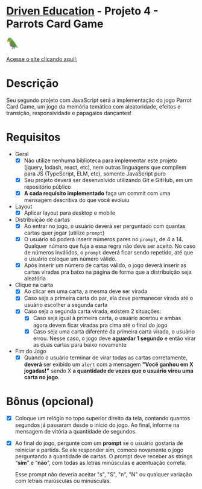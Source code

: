 # [Driven Education](https://www.driven.com.br/) - Projeto 4 - Parrots Card Game

<img src="https://github.com/Ranbut/Projeto_04_parrotsCardGame/blob/master/assets/icon.png" alt="Parrots Card Game">

[Acesse o site clicando aqui!](https://ranbut.github.io/Projeto_04_parrotsCardGame/);

# Descrição

Seu segundo projeto com JavaScript será a implementação do jogo Parrot Card Game, um jogo da memória temático com aleatoridade, efeitos e transição, responsividade e papagaios dançantes!

# Requisitos

- Geral
    - [X]  Não utilize nenhuma biblioteca para implementar este projeto (jquery, lodash, react, etc), nem outras linguagens que compilem para JS (TypeScript, ELM, etc), somente JavaScript puro
    - [X]  Seu projeto deverá ser desenvolvido utilizando Git e GitHub, em um repositório público
    - [X]  **A cada requisito implementado** faça um commit com uma mensagem descritiva do que você evoluiu
- Layout
    - [X]  Aplicar layout para desktop e mobile
    
- Distribuição de cartas
    - [X]  Ao entrar no jogo, o usuário deverá ser perguntado com quantas cartas quer jogar (utilize `prompt`)
    - [X]  O usuário só poderá inserir números pares no `prompt`, de 4 a 14. Qualquer número que fuja a essa regra não deve ser aceito. No caso de números inválidos, o `prompt` deverá ficar sendo repetido, até que o usuário coloque um número válido.
    - [X]  Após inserir um número de cartas válido, o jogo deverá inserir as cartas viradas pra baixo na página de forma que a distribuição seja aleatória
               
- Clique na carta
    - [X]  Ao clicar em uma carta, a mesma deve ser virada
    - [X]  Caso seja a primeira carta do par, ela deve permanecer virada até o usuário escolher a segunda carta
    - [X]  Caso seja a segunda carta virada, existem 2 situações:
        - [X]  Caso seja igual à primeira carta, o usuário acertou e ambas agora devem ficar viradas pra cima até o final do jogo
        - [X]  Caso seja uma carta diferente da primeira carta virada, o usuário errou. Nesse caso, o jogo deve **aguardar 1 segundo** e então virar as duas cartas para baixo novamente
- Fim do Jogo
    - [X]  Quando o usuário terminar de virar todas as cartas corretamente, **deverá** ser exibido um `alert` com a mensagem **"Você ganhou em X jogadas!"** sendo X **a quantidade de vezes que o usuário virou uma carta no jogo**.
        
# Bônus (opcional)

- [X]  Coloque um relógio no topo superior direito da tela, contando quantos segundos já passaram desde o início do jogo. Ao final, informe na mensagem de vitória a quantidade de segundos.
- [X]  Ao final do jogo, pergunte com um **prompt** se o usuário gostaria de reiniciar a partida. Se ele responder sim, comece novamente o jogo perguntando a quantidade de cartas. O prompt deve receber as strings “**sim**” e “**não**”, com todas as letras minúsculas e acentuação correta.
    
    Esse prompt não deveria aceitar "s", "S", "n", "N" ou qualquer variação com letrais maiúsculas ou minúsculas.
